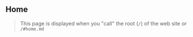 ## Home

> This page is displayed when you "call" the root (`/`) of the web site or `/#home.md`




